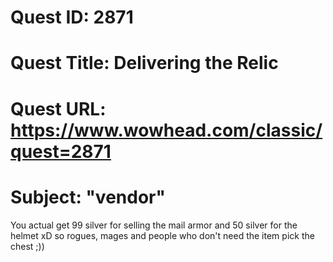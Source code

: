 # Quest ID: 2871
# Quest Title: Delivering the Relic
# Quest URL: https://www.wowhead.com/classic/quest=2871
# Subject: "vendor"
You actual get 99 silver for selling the mail armor and 50 silver for the helmet xD so rogues, mages and people who don't need the item pick the chest ;))